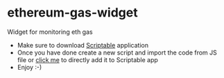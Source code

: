 # ethereum-gas-widget

Widget for monitoring eth gas
- Make sure to download [Scriptable](https://scriptable.app/) application
- Once you have done create a new script and import the code from JS file or [click me](https://scriptable:///run/%5BPUBLIC%5DETH%20GAS) to directly add it to Scriptable app
- Enjoy :-)
